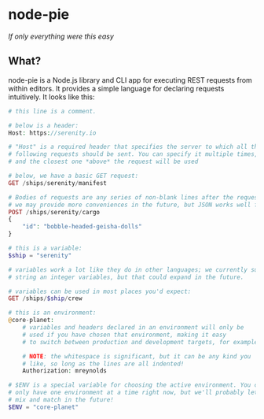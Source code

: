 node-pie
========

*If only everything were this easy*

## What?

node-pie is a Node.js library and CLI app for executing REST requests from within editors. It provides a simple language for declaring requests intuitively. It looks like this:

```php
# this line is a comment.

# below is a header:
Host: https://serenity.io

# "Host" is a required header that specifies the server to which all the
# following requests should be sent. You can specify it multiple times,
# and the closest one *above* the request will be used

# below, we have a basic GET request:
GET /ships/serenity/manifest

# Bodies of requests are any series of non-blank lines after the request;
# we may provide more conveniences in the future, but JSON works well for now:
POST /ships/serenity/cargo
{
    "id": "bobble-headed-geisha-dolls"
}

# this is a variable:
$ship = "serenity"

# variables work a lot like they do in other languages; we currently support
# string an integer variables, but that could expand in the future.

# variables can be used in most places you'd expect:
GET /ships/$ship/crew

# this is an environment:
@core-planet:
    # variables and headers declared in an environment will only be
    # used if you have chosen that environment, making it easy
    # to switch between production and development targets, for example

    # NOTE: the whitespace is significant, but it can be any kind you
    # like, so long as the lines are all indented!
    Authorization: mreynolds

# $ENV is a special variable for choosing the active environment. You can
# only have one environment at a time right now, but we'll probably let you
# mix and match in the future!
$ENV = "core-planet"
```
